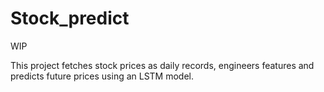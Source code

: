 # Stock_predict

WIP

This project fetches stock prices as daily records, engineers features and predicts future prices using an LSTM model.
